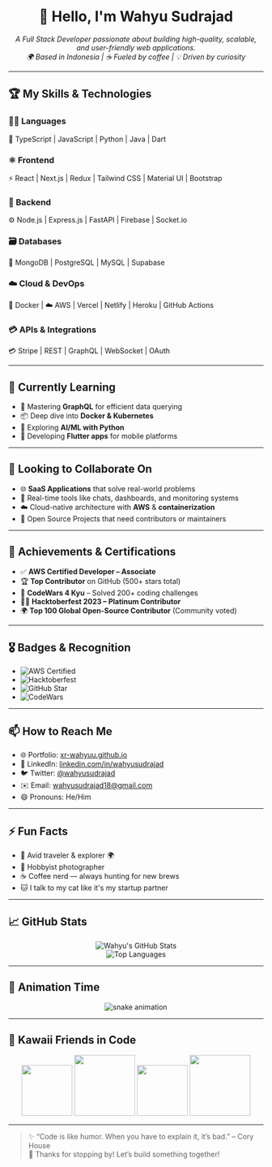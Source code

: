 <h1 align="center">👋 Hello, I'm Wahyu Sudrajad</h1>
<p align="center">
  <em>A Full Stack Developer passionate about building high-quality, scalable, and user-friendly web applications.</em><br>
  <em>🌍 Based in Indonesia | ☕ Fueled by coffee | 💡 Driven by curiosity</em>
</p>

---

## 🏆 My Skills & Technologies

### 👨‍💻 Languages
📝 TypeScript | JavaScript | Python | Java | Dart

### ⚛️ Frontend
⚡ React | Next.js | Redux | Tailwind CSS | Material UI | Bootstrap

### 🔧 Backend
⚙️ Node.js | Express.js | FastAPI | Firebase | Socket.io

### 🗃️ Databases
💾 MongoDB | PostgreSQL | MySQL | Supabase

### ☁️ Cloud & DevOps
🐳 Docker | ☁️ AWS | Vercel | Netlify | Heroku | GitHub Actions

### 💳 APIs & Integrations
💳 Stripe | REST | GraphQL | WebSocket | OAuth

---

## 🌱 Currently Learning

- 🧠 Mastering **GraphQL** for efficient data querying
- 📦 Deep dive into **Docker & Kubernetes**
- 🤖 Exploring **AI/ML with Python**
- 📲 Developing **Flutter apps** for mobile platforms

---

## 💞️ Looking to Collaborate On

- 🌐 **SaaS Applications** that solve real-world problems  
- 🔗 Real-time tools like chats, dashboards, and monitoring systems  
- ☁️ Cloud-native architecture with **AWS** & **containerization**
- 📢 Open Source Projects that need contributors or maintainers

---

## 🏅 Achievements & Certifications

- ✅ **AWS Certified Developer – Associate**  
- 🏆 **Top Contributor** on GitHub (500+ stars total)  
- 🧠 **CodeWars 4 Kyu** – Solved 200+ coding challenges  
- 🧑‍💻 **Hacktoberfest 2023 – Platinum Contributor**  
- 🌍 **Top 100 Global Open-Source Contributor** (Community voted)

---

## 🎖️ Badges & Recognition

- ![AWS Certified](https://img.shields.io/badge/AWS-Certified-orange?logo=amazonaws)
- ![Hacktoberfest](https://img.shields.io/badge/Hacktoberfest-Platinum-blueviolet)
- ![GitHub Star](https://img.shields.io/badge/GitHub-Top%20Contributor-brightgreen)
- ![CodeWars](https://img.shields.io/badge/CodeWars-4%20kyu-red)

---

## 📫 How to Reach Me

- 🌐 Portfolio: [xr-wahyuu.github.io](https://xr-wahyuu.github.io)
- 💼 LinkedIn: [linkedin.com/in/wahyusudrajad](https://linkedin.com/in/wahyusudrajad)
- 🐦 Twitter: [@wahyusudrajad](https://twitter.com/wahyusudrajad)
- ✉️ Email: wahyusudrajad18@gmail.com
- 😄 Pronouns: He/Him

---

## ⚡ Fun Facts

- 🧳 Avid traveler & explorer 🌍  
- 📸 Hobbyist photographer  
- ☕ Coffee nerd — always hunting for new brews  
- 🐱 I talk to my cat like it's my startup partner

---

## 📈 GitHub Stats

<p align="center">
  <img src="https://github-readme-stats.vercel.app/api?username=xr-wahyuu&show_icons=true&theme=tokyonight" alt="Wahyu's GitHub Stats"/>
  <br>
  <img src="https://github-readme-stats.vercel.app/api/top-langs/?username=xr-wahyuu&layout=compact&theme=tokyonight" alt="Top Languages"/>
</p>

---

## 🐍 Animation Time

<p align="center">
  <img src="https://github.com/xr-wahyuu/xr-wahyuu/blob/output/github-contribution-grid-snake.svg" alt="snake animation" />
</p>

---

## 🐾 Kawaii Friends in Code

<p align="center">
  <img src="https://media.giphy.com/media/JIX9t2j0ZTN9S/giphy.gif" width="100"/>
  <img src="https://media.giphy.com/media/l0HlQ7LRal6InWguk/giphy.gif" width="120"/>
  <img src="https://media.giphy.com/media/mCRJDo24UvJMA/giphy.gif" width="100"/>
  <img src="https://media.giphy.com/media/3oriO0OEd9QIDdllqo/giphy.gif" width="120"/>
</p>

---

> ✨ “Code is like humor. When you have to explain it, it’s bad.” – Cory House  
> 👏 Thanks for stopping by! Let’s build something together!

